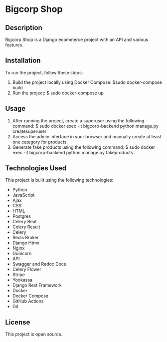 # Bigcorp Shop

## Description
Bigcorp Shop is a Django ecommerce project with an API and various features.

## Installation
To run the project, follow these steps:
1. Build the project locally using Docker Compose: $sudo docker-compose build
2. Run the project: $ sudo docker-compose up

## Usage
1. After running the project, create a superuser using the following command: $ sudo docker exec -it bigcorp-backend python manage.py createsuperuser
2. Access the admin interface in your browser and manually create at least one category for products.
3. Generate fake products using the following command: $ sudo docker exec -it bigcorp-backend python manage.py fakeproducts

## Technologies Used
This project is built using the following technologies:
- Python
- JavaScript
- Ajax
- CSS
- HTML
- Postgres
- Celery Beat
- Celery Result
- Celery
- Redis Broker
- Django Htmx
- Nginx
- Gunicorn
- API
- Swagger and Redoc Docs
- Celery Flower
- Stripe
- Yookassa
- Django Rest Framework
- Docker
- Docker Compose
- GitHub Actions
- Git

## License
This project is open source.
